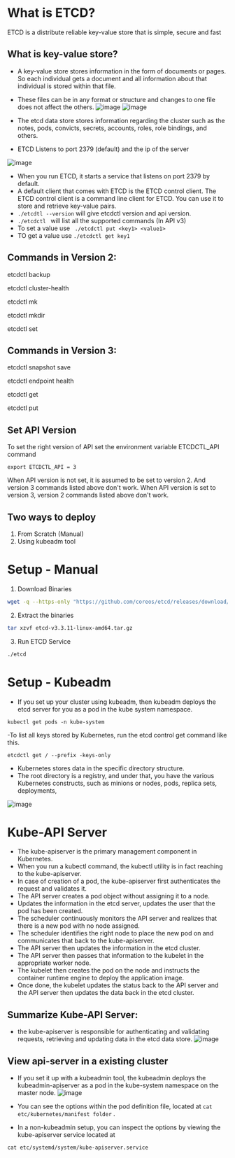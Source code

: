 # What is ETCD?
ETCD is a distribute reliable key-value store that is simple, secure and fast

## What is key-value store?
- A key-value store stores information in the form of documents or pages. So each individual gets a document and all information about that individual is stored within that file. 
- These files can be in any format or structure and changes to one file does not affect the others. 
![image](https://user-images.githubusercontent.com/87442305/209459214-2a8e905c-a239-4ad2-aa9b-896cf54bef80.png)   ![image](https://user-images.githubusercontent.com/87442305/209459215-77e5ebba-297c-40a3-b446-6e2abf4603ad.png)

- The etcd data store stores information regarding the cluster such as the notes, pods, convicts, secrets, accounts, roles, role bindings, and others.
- ETCD Listens to port 2379 (default) and the ip of the server

![image](https://user-images.githubusercontent.com/87442305/209610895-4695a8b2-fc99-4313-a47d-7d709036b831.png)

- When you run ETCD, it starts a service that listens on port 2379 by default.
- A default client that comes with ETCD is the ETCD control client. The ETCD control client is a command line client for ETCD. You can use it to store and retrieve key-value pairs.
- ```./etcdtl --version``` will give etcdctl version and api version.
- ```./etcdctl ``` will list all the supported commands (In API v3)
- To set a value use ``` ./etcdctl put <key1> <value1>```
- TO get a value use ```./etcdctl get key1```

## Commands in Version 2:

etcdctl backup

etcdctl cluster-health

etcdctl mk

etcdctl mkdir

etcdctl set

## Commands in Version 3:
etcdctl snapshot save 

etcdctl endpoint health

etcdctl get

etcdctl put

## Set API Version

To set the right version of API set the environment variable ETCDCTL_API command

``` export ETCDCTL_API = 3 ```

When API version is not set, it is assumed to be set to version 2. And version 3 commands listed above don't work. When API version is set to version 3, version 2 commands listed above don't work.

## Two ways to deploy 
1. From Scratch (Manual)
2. Using kubeadm tool

# Setup - Manual
1. Download Binaries
```bash
wget -q --https-only "https://github.com/coreos/etcd/releases/download/v3.3.9/etcd-v3.3.9-linux-amd64.tar.gz"
```

2. Extract the binaries
```bash
tar xzvf etcd-v3.3.11-linux-amd64.tar.gz
```

3. Run ETCD Service
```bash
./etcd
```

# Setup - Kubeadm
- If you set up your cluster using kubeadm, then kubeadm deploys the etcd server for you as a pod in the kube system namespace.

``` kubectl get pods -n kube-system ```

-To list all keys stored by Kubernetes, run the etcd control get command like this. 

``` etcdctl get / --prefix -keys-only ```

- Kubernetes stores data in the specific directory structure. 
- The root directory is a registry, and under that, you have the various Kubernetes constructs, such as minions or nodes, pods, replica sets, deployments,

![image](https://user-images.githubusercontent.com/87442305/209763311-06195d27-716e-4687-a4fb-0a0cb3e56e3d.png)


# Kube-API Server 
- The kube-apiserver is the primary management component in Kubernetes.
- When you run a kubectl command, the kubectl utility is in fact reaching to the kube-apiserver.
- In case of creation of a pod, the kube-apiserver first authenticates the request and validates it.
- The API server creates a pod object without assigning it to a node.
- Updates the information in the etcd server, updates the user that the pod has been created.
- The scheduler continuously monitors the API server and realizes that there is a new pod with no node assigned.
- The scheduler identifies the right node to place the new pod on and communicates that back to the kube-apiserver.
- The API server then updates the information in the etcd cluster.
- The API server then passes that information to the kubelet in the appropriate worker node.
- The kubelet then creates the pod on the node and instructs the container runtime engine to deploy the application image.
- Once done, the kubelet updates the status back to the API server and the API server then updates the data back in the etcd cluster.

## Summarize Kube-API Server:
- the kube-apiserver is responsible for authenticating and validating requests, retrieving and updating data in the etcd data store.
![image](https://user-images.githubusercontent.com/87442305/209765058-046b3ac1-a29f-4f16-a582-6ccd86c02a17.png)

## View api-server in a existing cluster 
- If you set it up with a kubeadmin tool, the kubeadmin deploys the kubeadmin-apiserver as a pod in the kube-system namespace on the master node.
![image](https://user-images.githubusercontent.com/87442305/209765499-6197f399-df9b-428d-8962-87b09464a63e.png)

- You can see the options within the pod definition file, located at ``` cat etc/kubernetes/manifest folder ``` .
- In a non-kubeadmin setup, you can inspect the options by viewing the kube-apiserver service located at

``` cat etc/systemd/system/kube-apiserver.service ```
